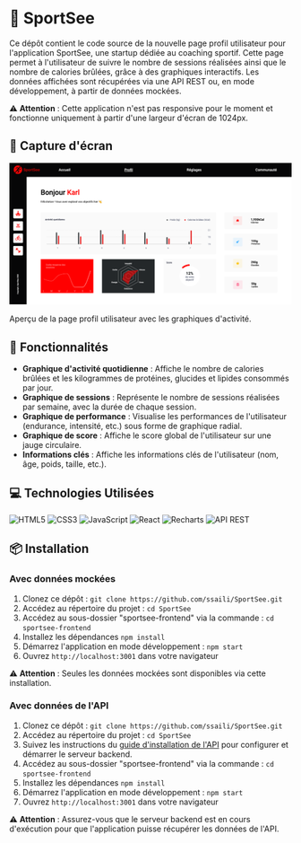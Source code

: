 # 📂 SportSee
Ce dépôt contient le code source de la nouvelle page profil utilisateur pour l'application SportSee, une startup dédiée au coaching sportif. Cette page permet à l'utilisateur de suivre le nombre de sessions réalisées ainsi que le nombre de calories brûlées, grâce à des graphiques interactifs.
Les données affichées sont récupérées via une API REST ou, en mode développement, à partir de données mockées.

⚠️ **Attention** : Cette application n'est pas responsive pour le moment et fonctionne uniquement à partir d'une largeur d'écran de 1024px.

## 📸 Capture d'écran
![Capture d'écran de l'application SportSee](sportsee-frontend/src/assets/images/sportsee-app-screenshot.png)

Aperçu de la page profil utilisateur avec les graphiques d'activité.

## 🚀 Fonctionnalités
- **Graphique d'activité quotidienne** : Affiche le nombre de calories brûlées et les kilogrammes de protéines, glucides et lipides consommés par jour.
- **Graphique de sessions** : Représente le nombre de sessions réalisées par semaine, avec la durée de chaque session.
- **Graphique de performance** : Visualise les performances de l'utilisateur (endurance, intensité, etc.) sous forme de graphique radial.
- **Graphique de score** : Affiche le score global de l'utilisateur sur une jauge circulaire.
- **Informations clés** : Affiche les informations clés de l'utilisateur (nom, âge, poids, taille, etc.).

## 💻 Technologies Utilisées
![HTML5](https://img.shields.io/badge/html5-%23E34F26.svg?style=for-the-badge&logo=html5&logoColor=white)
![CSS3](https://img.shields.io/badge/css3-%231572B6.svg?style=for-the-badge&logo=css3&logoColor=white)
![JavaScript](https://img.shields.io/badge/javascript-%23323330.svg?style=for-the-badge&logo=javascript&logoColor=%23F7DF1E)
![React](https://img.shields.io/badge/react-%2320232a.svg?style=for-the-badge&logo=react&logoColor=%2361DAFB)
![Recharts](https://img.shields.io/badge/Recharts-%238884d8.svg?style=for-the-badge&logo=react&logoColor=%23ffffff)
![API REST](https://img.shields.io/badge/API-REST-brightgreen?style=for-the-badge)

## 📦 Installation
### Avec données mockées

1. Clonez ce dépôt : `git clone https://github.com/ssaili/SportSee.git`
2. Accédez au répertoire du projet : `cd SportSee`
3. Accédez au sous-dossier "sportsee-frontend" via la commande : `cd sportsee-frontend`
4. Installez les dépendances `npm install`
5. Démarrez l'application en mode développement : `npm start`
6. Ouvrez `http://localhost:3001` dans votre navigateur

⚠️ **Attention** : Seules les données mockées sont disponibles via cette installation.

### Avec données de l'API

1. Clonez ce dépôt : `git clone https://github.com/ssaili/SportSee.git`
2. Accédez au répertoire du projet : `cd SportSee`
3. Suivez les instructions du [guide d'installation de l'API](https://github.com/OpenClassrooms-Student-Center/P9-front-end-dashboard) pour configurer et démarrer le serveur backend.
4. Accédez au sous-dossier "sportsee-frontend" via la commande : `cd sportsee-frontend`
5. Installez les dépendances `npm install`
6. Démarrez l'application en mode développement : `npm start`
7. Ouvrez `http://localhost:3001` dans votre navigateur

⚠️ **Attention** : Assurez-vous que le serveur backend est en cours d'exécution pour que l'application puisse récupérer les données de l'API.
